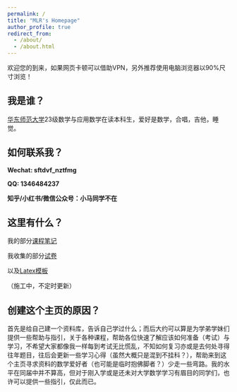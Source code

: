 ```yaml
---
permalink: /
title: "MLR's Homepage"
author_profile: true
redirect_from: 
  - /about/
  - /about.html
---
```

欢迎您的到来，如果网页卡顿可以借助VPN，另外推荐使用电脑浏览器以90%尺寸浏览！

我是谁？
------
[华东师范大学](https://math.ecnu.edu.cn/)23级数学与应用数学在读本科生，爱好是数学，合唱，吉他，睡觉。

如何联系我？
---
**Wechat: sftdvf_nztfmg**

**QQ: 1346484237**

**知乎/小红书/微信公众号：小马同学不在**

这里有什么？
---
我的部分[课程笔记](https://m-l-ray.github.io//notes/)

我收集的部分[试卷](https://m-l-ray.github.io//exams/)

以及[Latex模板](https://github.com/M-L-Ray/template/tree/main)

（施工中，不定时更新）

创建这个主页的原因？
------
首先是给自己建一个资料库，告诉自己学过什么；而后大约可以算是为学弟学妹们提供一些帮助与指引，关于各种课程，帮助各位快速了解应该如何准备（考试）与学习，不希望大家都像我一样每到考试无比慌乱，不知如何复习亦或是去何处寻得往年题目，往后会更新一些学习心得（虽然大概只是混到不挂科？），帮助来到这个主页寻求资料的数学爱好者（也可能是临时抱佛脚者？）少走一些弯路。我的水平在同届中并不算高，但对于刚入学或是还未对大学数学学习有眉目的同学们，也许可以提供一些指引，仅此而已。
